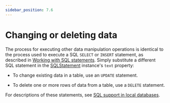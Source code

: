 ```yaml
---
sidebar_position: 7.6
---
```


# Changing or deleting data

The process for executing other data manipulation operations is identical to the
process used to execute a SQL `SELECT` or `INSERT` statement, as described in
[Working with SQL statements](./working-with-sql-statements.md). Simply
substitute a different SQL statement in the
[SQLStatement](https://help.adobe.com/en_US/FlashPlatform/reference/actionscript/3/flash/data/SQLStatement.html)
instance's `text` property:

- To change existing data in a table, use an `UPDATE` statement.

- To delete one or more rows of data from a table, use a `DELETE` statement.

For descriptions of these statements, see
[SQL support in local databases](./working-with-sql-statements.md).
